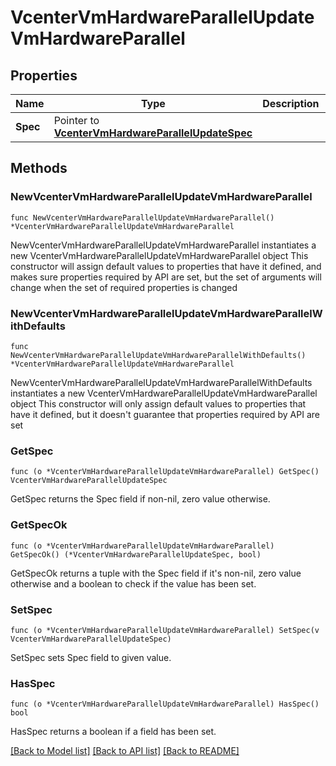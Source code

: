 # VcenterVmHardwareParallelUpdateVmHardwareParallel

## Properties

Name | Type | Description | Notes
------------ | ------------- | ------------- | -------------
**Spec** | Pointer to [**VcenterVmHardwareParallelUpdateSpec**](VcenterVmHardwareParallelUpdateSpec.md) |  | [optional] 

## Methods

### NewVcenterVmHardwareParallelUpdateVmHardwareParallel

`func NewVcenterVmHardwareParallelUpdateVmHardwareParallel() *VcenterVmHardwareParallelUpdateVmHardwareParallel`

NewVcenterVmHardwareParallelUpdateVmHardwareParallel instantiates a new VcenterVmHardwareParallelUpdateVmHardwareParallel object
This constructor will assign default values to properties that have it defined,
and makes sure properties required by API are set, but the set of arguments
will change when the set of required properties is changed

### NewVcenterVmHardwareParallelUpdateVmHardwareParallelWithDefaults

`func NewVcenterVmHardwareParallelUpdateVmHardwareParallelWithDefaults() *VcenterVmHardwareParallelUpdateVmHardwareParallel`

NewVcenterVmHardwareParallelUpdateVmHardwareParallelWithDefaults instantiates a new VcenterVmHardwareParallelUpdateVmHardwareParallel object
This constructor will only assign default values to properties that have it defined,
but it doesn't guarantee that properties required by API are set

### GetSpec

`func (o *VcenterVmHardwareParallelUpdateVmHardwareParallel) GetSpec() VcenterVmHardwareParallelUpdateSpec`

GetSpec returns the Spec field if non-nil, zero value otherwise.

### GetSpecOk

`func (o *VcenterVmHardwareParallelUpdateVmHardwareParallel) GetSpecOk() (*VcenterVmHardwareParallelUpdateSpec, bool)`

GetSpecOk returns a tuple with the Spec field if it's non-nil, zero value otherwise
and a boolean to check if the value has been set.

### SetSpec

`func (o *VcenterVmHardwareParallelUpdateVmHardwareParallel) SetSpec(v VcenterVmHardwareParallelUpdateSpec)`

SetSpec sets Spec field to given value.

### HasSpec

`func (o *VcenterVmHardwareParallelUpdateVmHardwareParallel) HasSpec() bool`

HasSpec returns a boolean if a field has been set.


[[Back to Model list]](../README.md#documentation-for-models) [[Back to API list]](../README.md#documentation-for-api-endpoints) [[Back to README]](../README.md)


